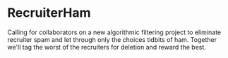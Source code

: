 RecruiterHam
============

   Calling for collaborators on a new algorithmic filtering project to eliminate recruiter spam and let through only the choices tidbits of ham.
   Together we'll tag the worst of the recruiters for deletion and reward the best.
